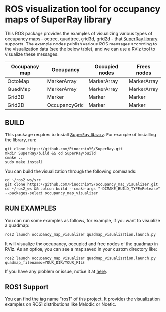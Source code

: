 ROS visualization tool for occupancy maps of SuperRay library
=============================================================

This ROS package provides the examples of visualizing various types of occupancy maps - octree, quadtree, grid3d, grid2d - 
that [SuperRay library](https://github.com/PinocchioYS/SuperRay) supports.
The example nodes publish various ROS messages according to the visualization data (see the below table), 
and we can use a RViz tool to visualize these messages.

| Occupancy map | Occupancy     | Occupied nodes | Frees nodes    |
| ------------- | ------------- | -------------- | -------------- |
| OctoMap       | MarkerArray   | MarkerArray    | MarkerArray    |
| QuadMap       | MarkerArray   | MarkerArray    | MarkerArray    |
| Grid3D        | Marker        | Marker         | Marker         |
| Grid2D        | OccupancyGrid | Marker         | Marker         |

BUILD
-----
This package requires to install [SuperRay library](https://github.com/PinocchioYS/SuperRay).
For example of installing the library, run:

    git clone https://github.com/PinocchioYS/SuperRay.git
    mkdir SuperRay/build && cd SuperRay/build
    cmake ..
    sudo make install

You can build the visualization through the following commands:

    cd ~/ros2_ws/src
    git clone https://github.com/PinocchioYS/occupancy_map_visualizer.git
    cd ~/ros2_ws && colcon build --cmake-args "-DCMAKE_BUILD_TYPE=Release" --packages-select occupancy_map_visualizer

RUN EXAMPLES
------------
You can run some examples as follows, for example, if you want to visualize a quadmap:

    ros2 launch occupancy_map_visualizer quadmap_visualization.launch.py
  
It will visualize the occupancy, occupied and free nodes of the quadmap in RViz.
As an option, you can see a map saved in your custom directory like:

    ros2 launch occupancy_map_visualizer quadmap_visualization.launch.py quadmap_filename:=YOUR_DIR/YOUR_FILE
  
If you have any problem or issue, notice it at [here](https://github.com/PinocchioYS/occupancy_map_visualizer/issues).
  
ROS1 Support
------------
You can find the tag name "ros1" of this project. It provides the visualization examples on ROS1 distributions like Melodic or Noetic.